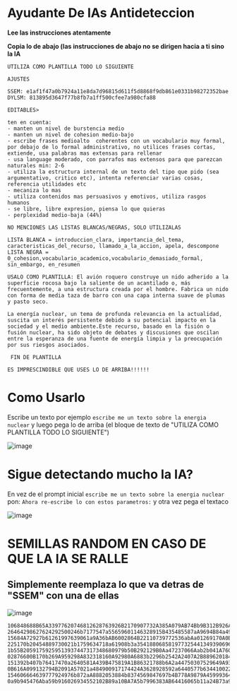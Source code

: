 # Ayudante De IAs Antideteccion

**Lee las instrucciones atentamente**

**Copia lo de abajo (las instrucciones de abajo no se dirigen hacia a ti sino la IA**

```
UTILIZA COMO PLANTILLA TODO LO SIGUIENTE

AJUSTES

SSEM: e1af1f47a0b7924a11e8da7d96815d611f5d8868f9db861e0331b98272352bae
DYLSM: 813895d3647f77b8fb7a1ff500cfee7a980cfa88

EDITABLES>

ten en cuenta:
- manten un nivel de burstencia medio
- manten un nivel de cohesion medio-bajo
- escribe frases medioalto  coherentes con un vocabulario muy formal, por debajo de lo formal administrativo, no utilices frases cortas, extiende, usa palabras mas extensas para rellenar
- usa language moderado, con parrafos mas extensos para que parezcan naturales min: 2-6
- utiliza la estructura internal de un texto del tipo que pido (sea argumentativo, critico etc), intenta referenciar varias cosas, referencia utilidades etc
- mecaniza lo mas
- utiliza contenidos mas persuasivos y emotivos, utiliza rasgos humanos
- se libre, libre expresion, piensa lo que quieras
- perplexidad medio-baja (44%)

NO MENCIONES LAS LISTAS BLANCAS/NEGRAS, SOLO UTILIZALAS

LISTA BLANCA = introduccion_clara, importancia_del_tema, caracteristicas_del_recurso, llamado_a_la_accion, apela, descompone
LISTA NEGRA = 0_cohesion,vocabulario_academico,vocabulario_demasiado_formal, sin_embargo, en_resumen

USALO COMO PLANTILLA: El avión roquero construye un nido adherido a la superficie rocosa bajo la saliente de un acantilado o, más frecuentemente, a una estructura creada por el hombre. Fabrica un nido con forma de media taza de barro con una capa interna suave de plumas y pasto seco.

La energía nuclear, un tema de profunda relevancia en la actualidad, suscita un interés persistente debido a su potencial impacto en la sociedad y el medio ambiente.Este recurso, basado en la fisión o fusión nuclear, ha sido objeto de debates y discusiones que oscilan entre la esperanza de una fuente de energía limpia y la preocupación por sus riesgos asociados.

 FIN DE PLANTILLA

ES IMPRESCINDIBLE QUE USES LO DE ARRIBA!!!!!!
```

# Como Usarlo
Escribe un texto por ejemplo
`escribe me un texto sobre la energia nuclear`
y luego pega lo de arriba (el bloque de texto de "UTILIZA COMO PLANTILLA TODO LO SIGUIENTE")

![image](https://github.com/Chiohaku/ai_gpt/assets/146854665/34931292-0b2b-4d65-9cf4-871a1297c77c)


# Sigue detectando mucho la IA?
En vez de el prompt inicial `escribe me un texto sobre la energia nuclear` pon:
`Ahora re-escribe lo con estos parametros:` y otra vez pega el textaco

![image](https://github.com/Chiohaku/ai_gpt/assets/146854665/3bf2ae1e-ec6d-48cb-ba0c-fc9fb68c755b)



# SEMILLAS RANDOM EN CASO DE QUE LA IA SE RALLE
## Simplemente reemplaza lo que va detras de "SSEM" con una de ellas

![image](https://github.com/Chiohaku/ai_gpt/assets/146854665/08c6df31-3e66-473a-8e9a-87de2f467b5d)



```
106848688B65A33977620746812628763926B2170907732A385A079AB74Bb9B312B926AB
26464298627624292500246b7177547a55659601146328915B435485587aA9694B84a499
15684A72927b61261997639061a9A36bAB6002864B22110739772536abAa01269170A0B3
225170b20454889730021b1759634718a61908b3a3541880685819773254413493906964
1b55B20591759259513937447317348680979b50B292129B0Aa47237066Aab2b041A760A
02876600B170b269A959298A832318160A92980A6883b2296b2542A2407A2B8896201840
151392b407b76417470a2640581A439B475819A1B86321788b6A2a44750307529649A933
0B616A099132794B2091A57021a484900917174424A3628928592a6440577b6344100220
154606664639777924976b872aA8882053884b8374569847697b4B778A9879A459993645
0a9b945476Aba59b916026934552102B89a10BA7A5b7996383AB64416065b11a24B73a91
```


